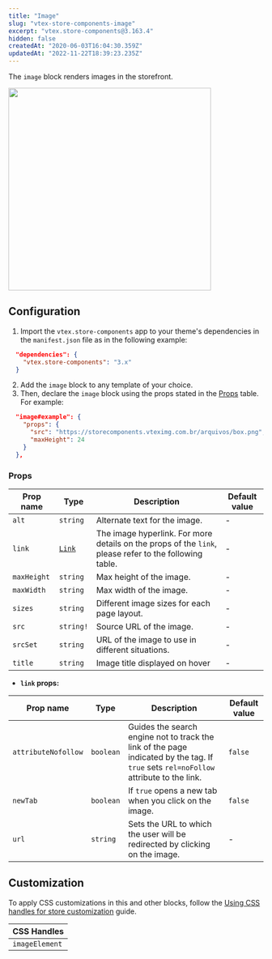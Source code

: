 ```yaml
---
title: "Image"
slug: "vtex-store-components-image"
excerpt: "vtex.store-components@3.163.4"
hidden: false
createdAt: "2020-06-03T16:04:30.359Z"
updatedAt: "2022-11-22T18:39:23.235Z"
---
```

The `image` block renders images in the storefront. 

<img src="https://user-images.githubusercontent.com/60782333/197802548-bc9940ae-b9c8-47df-9769-e76155b9219b.png" width="400" />

## Configuration

1. Import the `vtex.store-components` app to your theme's dependencies in the `manifest.json` file as in the following example:

```json
  "dependencies": {
    "vtex.store-components": "3.x"
  }
```

2. Add the `image` block to any template of your choice.
3. Then, declare the `image` block using the props stated in the [Props](#props) table. For example:

```json
  "image#example": {
    "props": {
      "src": "https://storecomponents.vteximg.com.br/arquivos/box.png",
      "maxHeight": 24
    }
  },
```

### Props

| Prop name     | Type       | Description                                                                | Default value | 
| ------------- | ---------- | -------------------------------------------------------------------------- | - |
| `alt`         | `string`   | Alternate text for the image.                                   | - |
| `link`        | [`Link`](https://github.com/vtex-apps/native-types/blob/f63aeeb8f6e62f4a9aaec052a8be34973be7389b/pages/contentSchemas.json#L52-L71)| The image hyperlink. For more details on the props of the `link`, please refer to the following table. | - |
| `maxHeight`   | `string`   | Max height of the image.                                       | - |
| `maxWidth`    | `string`   | Max width of the image.                                        | - |
| `sizes`       | `string`   | Different image sizes for each page layout.                           | - |
| `src`         | `string!`  | Source URL of the image.                                              | - |
| `srcSet`      | `string`   | URL of the image to use in different situations.              | - |
| `title` | `string` | Image title displayed on hover | - |

- **`link` props:**

| Prop name     | Type       | Description                                                                | Default value | 
| ------------- | ---------- | -------------------------------------------------------------------------- | - |
| `attributeNofollow`| `boolean`  | Guides the search engine not to track the link of the page indicated by the tag. If `true` sets `rel=noFollow` attribute to the link. |`false` |
| `newTab`| `boolean`| If `true` opens a new tab when you click on the image.   | `false` |
| `url`| `string`   |  Sets the URL to which the user will be redirected by clicking on the image.  | - |

## Customization

To apply CSS customizations in this and other blocks, follow the [Using CSS handles for store customization](https://developers.vtex.com/vtex-developer-docs/docs/vtex-io-documentation-using-css-handles-for-store-customization) guide.

| CSS Handles |
| --- |
| `imageElement` |
